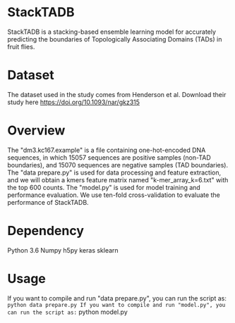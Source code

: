 # StackTADB
StackTADB is a stacking-based ensemble learning model for accurately predicting the boundaries of Topologically Associating Domains (TADs) in fruit flies.

# Dataset
The dataset used in the study comes from Henderson et al. Download their study here https://doi.org/10.1093/nar/gkz315

# Overview
The "dm3.kc167.example" is a file containing one-hot-encoded DNA sequences, in which 15057 sequences are positive samples (non-TAD boundaries), and 15070 sequences are negative samples (TAD boundaries).
The "data prepare.py" is used for data processing and feature extraction, and we will obtain a kmers feature matrix named "k-mer_array_k=6.txt" with the top 600 counts.
The "model.py"  is used for model training and performance evaluation.  We use ten-fold cross-validation to evaluate the performance of StackTADB.

# Dependency
Python 3.6
Numpy
h5py
keras
sklearn

# Usage
If you want to compile and run "data prepare.py", you can run the script as:
`` python data prepare.py
If you want to compile and run "model.py", you can run the script as:
`` python model.py

